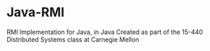 Java-RMI
========

RMI Implementation for Java, in Java 
Created as part of the 15-440 Distributed Systems class at Carnegie Mellon 
